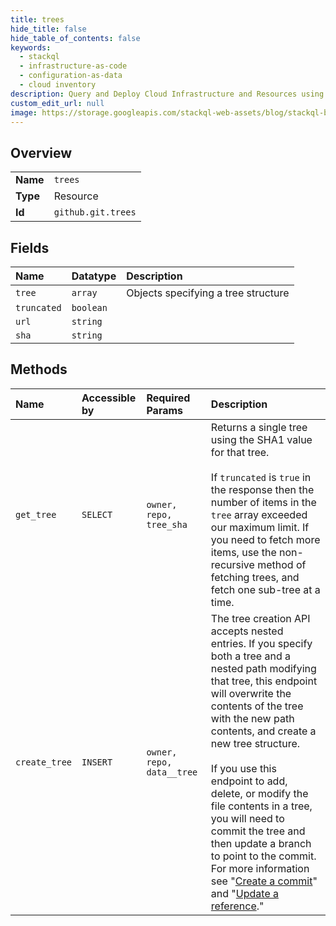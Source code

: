 ```yaml
---
title: trees
hide_title: false
hide_table_of_contents: false
keywords:
  - stackql
  - infrastructure-as-code
  - configuration-as-data
  - cloud inventory
description: Query and Deploy Cloud Infrastructure and Resources using SQL
custom_edit_url: null
image: https://storage.googleapis.com/stackql-web-assets/blog/stackql-blog-post-featured-image.png
---
```

  
    

## Overview
<table><tbody>
<tr><td><b>Name</b></td><td><code>trees</code></td></tr>
<tr><td><b>Type</b></td><td>Resource</td></tr>
<tr><td><b>Id</b></td><td><code>github.git.trees</code></td></tr>
</tbody></table>

## Fields
| Name | Datatype | Description |
|:-----|:---------|:------------|
| `tree` | `array` | Objects specifying a tree structure |
| `truncated` | `boolean` |  |
| `url` | `string` |  |
| `sha` | `string` |  |
## Methods
| Name | Accessible by | Required Params | Description |
|:-----|:--------------|:----------------|:------------|
| `get_tree` | `SELECT` | `owner, repo, tree_sha` | Returns a single tree using the SHA1 value for that tree.<br /><br />If `truncated` is `true` in the response then the number of items in the `tree` array exceeded our maximum limit. If you need to fetch more items, use the non-recursive method of fetching trees, and fetch one sub-tree at a time. |
| `create_tree` | `INSERT` | `owner, repo, data__tree` | The tree creation API accepts nested entries. If you specify both a tree and a nested path modifying that tree, this endpoint will overwrite the contents of the tree with the new path contents, and create a new tree structure.<br /><br />If you use this endpoint to add, delete, or modify the file contents in a tree, you will need to commit the tree and then update a branch to point to the commit. For more information see "[Create a commit](https://docs.github.com/rest/reference/git#create-a-commit)" and "[Update a reference](https://docs.github.com/rest/reference/git#update-a-reference)." |
